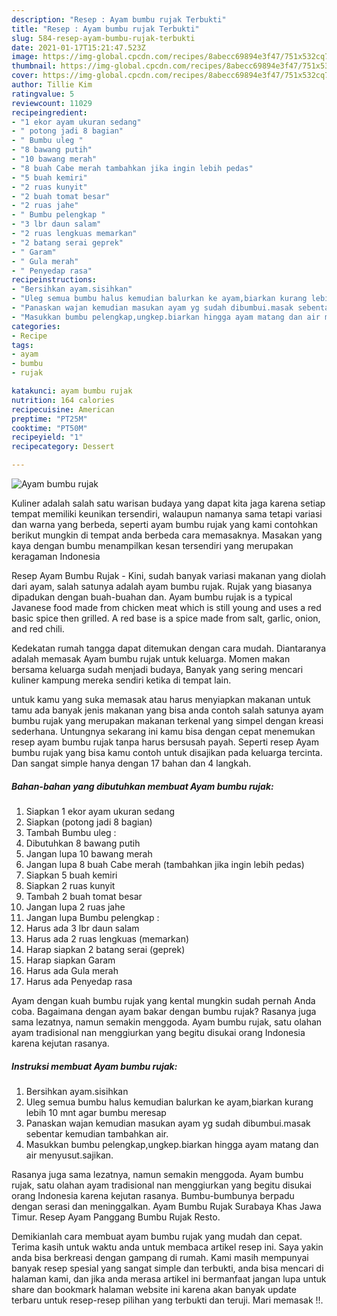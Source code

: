 ```yaml
---
description: "Resep : Ayam bumbu rujak Terbukti"
title: "Resep : Ayam bumbu rujak Terbukti"
slug: 584-resep-ayam-bumbu-rujak-terbukti
date: 2021-01-17T15:21:47.523Z
image: https://img-global.cpcdn.com/recipes/8abecc69894e3f47/751x532cq70/ayam-bumbu-rujak-foto-resep-utama.jpg
thumbnail: https://img-global.cpcdn.com/recipes/8abecc69894e3f47/751x532cq70/ayam-bumbu-rujak-foto-resep-utama.jpg
cover: https://img-global.cpcdn.com/recipes/8abecc69894e3f47/751x532cq70/ayam-bumbu-rujak-foto-resep-utama.jpg
author: Tillie Kim
ratingvalue: 5
reviewcount: 11029
recipeingredient:
- "1 ekor ayam ukuran sedang"
- " potong jadi 8 bagian"
- " Bumbu uleg "
- "8 bawang putih"
- "10 bawang merah"
- "8 buah Cabe merah tambahkan jika ingin lebih pedas"
- "5 buah kemiri"
- "2 ruas kunyit"
- "2 buah tomat besar"
- "2 ruas jahe"
- " Bumbu pelengkap "
- "3 lbr daun salam"
- "2 ruas lengkuas memarkan"
- "2 batang serai geprek"
- " Garam"
- " Gula merah"
- " Penyedap rasa"
recipeinstructions:
- "Bersihkan ayam.sisihkan"
- "Uleg semua bumbu halus kemudian balurkan ke ayam,biarkan kurang lebih 10 mnt agar bumbu meresap"
- "Panaskan wajan kemudian masukan ayam yg sudah dibumbui.masak sebentar kemudian tambahkan air."
- "Masukkan bumbu pelengkap,ungkep.biarkan hingga ayam matang dan air menyusut.sajikan."
categories:
- Recipe
tags:
- ayam
- bumbu
- rujak

katakunci: ayam bumbu rujak 
nutrition: 164 calories
recipecuisine: American
preptime: "PT25M"
cooktime: "PT50M"
recipeyield: "1"
recipecategory: Dessert

---
```



![Ayam bumbu rujak](https://img-global.cpcdn.com/recipes/8abecc69894e3f47/751x532cq70/ayam-bumbu-rujak-foto-resep-utama.jpg)

Kuliner adalah salah satu warisan budaya yang dapat kita jaga karena setiap tempat memiliki keunikan tersendiri, walaupun namanya sama tetapi variasi dan warna yang berbeda, seperti ayam bumbu rujak yang kami contohkan berikut mungkin di tempat anda berbeda cara memasaknya. Masakan yang kaya dengan bumbu menampilkan kesan tersendiri yang merupakan keragaman Indonesia

Resep Ayam Bumbu Rujak - Kini, sudah banyak variasi makanan yang diolah dari ayam, salah satunya adalah ayam bumbu rujak. Rujak yang biasanya dipadukan dengan buah-buahan dan. Ayam bumbu rujak is a typical Javanese food made from chicken meat which is still young and uses a red basic spice then grilled. A red base is a spice made from salt, garlic, onion, and red chili.

Kedekatan rumah tangga dapat ditemukan dengan cara mudah. Diantaranya adalah memasak Ayam bumbu rujak untuk keluarga. Momen makan bersama keluarga sudah menjadi budaya, Banyak yang sering mencari kuliner kampung mereka sendiri ketika di tempat lain.

untuk kamu yang suka memasak atau harus menyiapkan makanan untuk tamu ada banyak jenis makanan yang bisa anda contoh salah satunya ayam bumbu rujak yang merupakan makanan terkenal yang simpel dengan kreasi sederhana. Untungnya sekarang ini kamu bisa dengan cepat menemukan resep ayam bumbu rujak tanpa harus bersusah payah.
Seperti resep Ayam bumbu rujak yang bisa kamu contoh untuk disajikan pada keluarga tercinta. Dan sangat simple hanya dengan 17 bahan dan 4 langkah.


<!--inarticleads1-->

##### Bahan-bahan yang dibutuhkan membuat Ayam bumbu rujak:

1. Siapkan 1 ekor ayam ukuran sedang
1. Siapkan  (potong jadi 8 bagian)
1. Tambah  Bumbu uleg :
1. Dibutuhkan 8 bawang putih
1. Jangan lupa 10 bawang merah
1. Jangan lupa 8 buah Cabe merah (tambahkan jika ingin lebih pedas)
1. Siapkan 5 buah kemiri
1. Siapkan 2 ruas kunyit
1. Tambah 2 buah tomat besar
1. Jangan lupa 2 ruas jahe
1. Jangan lupa  Bumbu pelengkap :
1. Harus ada 3 lbr daun salam
1. Harus ada 2 ruas lengkuas (memarkan)
1. Harap siapkan 2 batang serai (geprek)
1. Harap siapkan  Garam
1. Harus ada  Gula merah
1. Harus ada  Penyedap rasa


Ayam dengan kuah bumbu rujak yang kental mungkin sudah pernah Anda coba. Bagaimana dengan ayam bakar dengan bumbu rujak? Rasanya juga sama lezatnya, namun semakin menggoda. Ayam bumbu rujak, satu olahan ayam tradisional nan menggiurkan yang begitu disukai orang Indonesia karena kejutan rasanya. 

<!--inarticleads2-->

##### Instruksi membuat  Ayam bumbu rujak:

1. Bersihkan ayam.sisihkan
1. Uleg semua bumbu halus kemudian balurkan ke ayam,biarkan kurang lebih 10 mnt agar bumbu meresap
1. Panaskan wajan kemudian masukan ayam yg sudah dibumbui.masak sebentar kemudian tambahkan air.
1. Masukkan bumbu pelengkap,ungkep.biarkan hingga ayam matang dan air menyusut.sajikan.


Rasanya juga sama lezatnya, namun semakin menggoda. Ayam bumbu rujak, satu olahan ayam tradisional nan menggiurkan yang begitu disukai orang Indonesia karena kejutan rasanya. Bumbu-bumbunya berpadu dengan serasi dan meninggalkan. Ayam Bumbu Rujak Surabaya Khas Jawa Timur. Resep Ayam Panggang Bumbu Rujak Resto. 

Demikianlah cara membuat ayam bumbu rujak yang mudah dan cepat. Terima kasih untuk waktu anda untuk membaca artikel resep ini. Saya yakin anda bisa berkreasi dengan gampang di rumah. Kami masih mempunyai banyak resep spesial yang sangat simple dan terbukti, anda bisa mencari di halaman kami, dan jika anda merasa artikel ini bermanfaat jangan lupa untuk share dan bookmark halaman website ini karena akan banyak update terbaru untuk resep-resep pilihan yang terbukti dan teruji. Mari memasak !!. 

